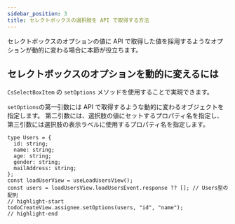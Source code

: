 ```yaml
---
sidebar_position: 3
title: セレクトボックスの選択肢を API で取得する方法
---
```


セレクトボックスのオプションの値に API で取得した値を採用するようなオプションが動的に変わる場合に本節が役立ちます。

## セレクトボックスのオプションを動的に変えるには

`CsSelectBoxItem` の `setOptions` メソッドを使用することで実現できます。

`setOptions`の第一引数には API で取得するような動的に変わるオブジェクトを指定します。
第二引数には、選択肢の値にセットするプロパティ名を指定し、第三引数には選択肢の表示ラベルに使用するプロパティ名を指定します。

```tsx title="実装例"
type Users = {
  id: string;
  name: string;
  age: string;
  gender: string;
  mailAddress: string;
};
const loadUserView = useLoadUsersView();
const users = loadUsersView.loadUsersEvent.response ?? []; // Users型の配列
// highlight-start
todoCreateView.assignee.setOptions(users, "id", "name");
// highlight-end
```
